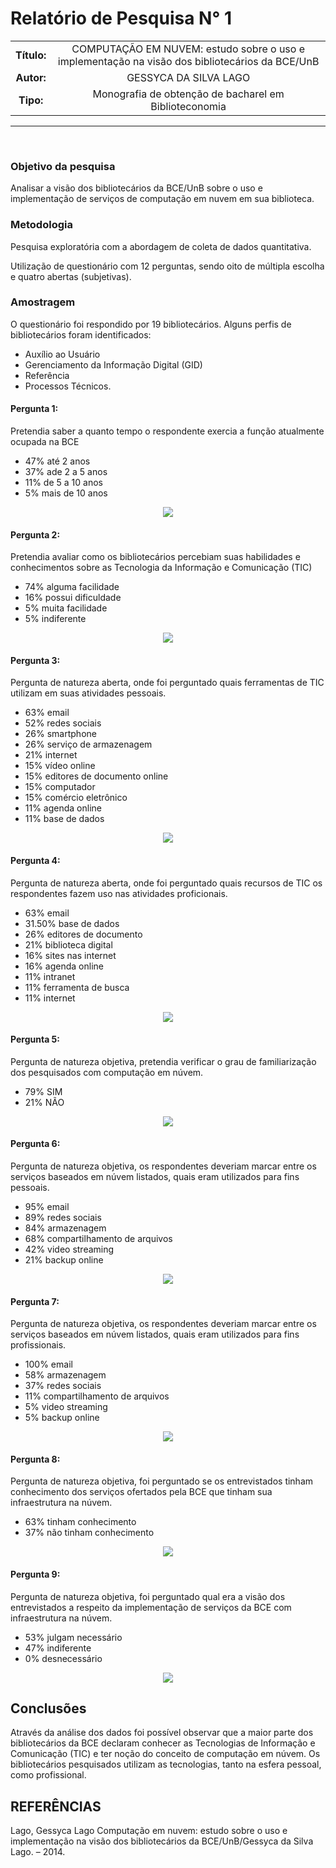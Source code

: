 # Relatório de Pesquisa N° 1

| | |
|:-:| :-: |
| **Título:** | COMPUTAÇÃO EM NUVEM: estudo sobre o uso e implementação na visão dos bibliotecários da BCE/UnB |
| **Autor:** | GESSYCA DA SILVA LAGO |
| **Tipo:** | Monografia de obtenção de bacharel em Biblioteconomia |
___
<br/>

### **Objetivo da pesquisa**

Analisar a visão dos bibliotecários da BCE/UnB sobre o uso e
implementação de serviços de computação em nuvem em sua biblioteca.

### **Metodologia**

Pesquisa exploratória com a abordagem de coleta de dados quantitativa. 

Utilização de questionário com 12 perguntas, sendo oito de múltipla escolha e quatro abertas (subjetivas).

### **Amostragem**

O questionário foi respondido por 19 bibliotecários. Alguns perfis de bibliotecários foram identificados: 
- Auxílio ao Usuário
- Gerenciamento da Informação Digital (GID) 
- Referência
- Processos Técnicos.

#### Pergunta 1:
Pretendia saber a quanto tempo o respondente exercia a função atualmente ocupada na BCE

* 47% até 2 anos
* 37% ade 2 a 5 anos
* 11% de 5 a 10 anos
* 5% mais de 10 anos

<p align="center">
  <img src="../_media/assets/images/print_screen/user-profile-reports/user-profile-search-1.1.png">
</p>

#### Pergunta 2:
Pretendia avaliar como os bibliotecários percebiam suas habilidades e conhecimentos sobre as Tecnologia da Informação e Comunicação (TIC)

* 74% alguma facilidade
* 16% possui dificuldade
* 5% muita facilidade
* 5% indiferente

<p align="center">
  <img src="../_media/assets/images/print_screen/user-profile-reports/user-profile-search-1.2.png">
</p>

#### Pergunta 3:
Pergunta de natureza aberta, onde foi perguntado quais ferramentas de TIC utilizam em suas atividades pessoais.

* 63% email
* 52% redes sociais
* 26% smartphone
* 26% serviço de armazenagem
* 21% internet
* 15% vídeo online 
* 15% editores de documento online
* 15% computador
* 15% comércio eletrônico
* 11% agenda online
* 11% base de dados


<p align="center">
  <img src="../_media/assets/images/print_screen/user-profile-reports/user-profile-search-1.3.png">
</p>

#### Pergunta 4:
Pergunta de natureza aberta, onde foi perguntado quais recursos de TIC os respondentes fazem uso nas atividades proficionais.

* 63% email
* 31.50% base de dados
* 26% editores de documento
* 21% biblioteca digital
* 16% sites nas internet
* 16% agenda online
* 11% intranet
* 11% ferramenta de busca
* 11% internet

<p align="center">
  <img src="../_media/assets/images/print_screen/user-profile-reports/user-profile-search-1.4.png">
</p>


#### Pergunta 5:
Pergunta de natureza objetiva, pretendia verificar o grau de familiarização dos pesquisados com computação em núvem. 

* 79% SIM
* 21% NÃO

<p align="center">
  <img src="../_media/assets/images/print_screen/user-profile-reports/user-profile-search-1.5.png">
</p>

#### Pergunta 6:
Pergunta de natureza objetiva, os respondentes deveriam marcar entre os serviços baseados em núvem listados, quais eram utilizados para fins pessoais.

* 95% email
* 89% redes sociais
* 84% armazenagem
* 68% compartilhamento de arquivos
* 42% video streaming
* 21% backup online

<p align="center">
  <img src="../_media/assets/images/print_screen/user-profile-reports/user-profile-search-1.6.png">
</p>

#### Pergunta 7:
Pergunta de natureza objetiva, os respondentes deveriam marcar entre os serviços baseados em núvem listados, quais eram utilizados para fins profissionais.

* 100% email
* 58% armazenagem
* 37% redes sociais
* 11% compartilhamento de arquivos
* 5% video streaming
* 5% backup online

<p align="center">
  <img src="../_media/assets/images/print_screen/user-profile-reports/user-profile-search-1.7.png">
</p>

#### Pergunta 8:
Pergunta de natureza objetiva, foi perguntado se os entrevistados tinham conhecimento dos serviços ofertados pela BCE que tinham sua infraestrutura na núvem.

* 63% tinham conhecimento
* 37% não tinham conhecimento

<p align="center">
  <img src="../_media/assets/images/print_screen/user-profile-reports/user-profile-search-1.8.png">
</p>

#### Pergunta 9:
Pergunta de natureza objetiva, foi perguntado qual era a visão dos entrevistados a respeito da implementação de serviços da BCE com infraestrutura na núvem.

* 53% julgam necessário
* 47% indiferente
* 0% desnecessário

<p align="center">
  <img src="../_media/assets/images/print_screen/user-profile-reports/user-profile-search-1.9.png">
</p>

## Conclusões

Através da análise dos dados foi possível observar que a maior parte dos bibliotecários da BCE declaram conhecer as Tecnologias de Informação e Comunicação (TIC) e ter noção do conceito de computação em núvem. Os bibliotecários pesquisados utilizam as tecnologias, tanto na esfera pessoal, como profissional. 

## REFERÊNCIAS

Lago, Gessyca Lago Computação em nuvem: estudo sobre o uso e implementação na visão dos bibliotecários da BCE/UnB/Gessyca da Silva Lago. – 2014.